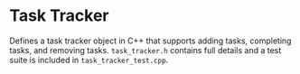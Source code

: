 # Task Tracker
Defines a task tracker object in C++ that supports adding tasks, completing tasks,
and removing tasks. `task_tracker.h` contains full details and a test suite is
included in `task_tracker_test.cpp`.